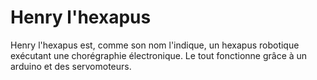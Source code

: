 Henry l'hexapus
============

Henry l'hexapus est, comme son nom l'indique, un hexapus robotique exécutant une chorégraphie électronique.  Le tout fonctionne grâce à un arduino et des servomoteurs.
